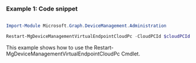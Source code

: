 ### Example 1: Code snippet

```powershell

Import-Module Microsoft.Graph.DeviceManagement.Administration

Restart-MgDeviceManagementVirtualEndpointCloudPc -CloudPCId $cloudPCId

```
This example shows how to use the Restart-MgDeviceManagementVirtualEndpointCloudPc Cmdlet.

